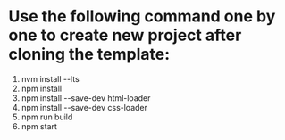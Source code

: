 # Use the following  command one by one to create new project after cloning the template:

1. nvm install --lts <br>
2. npm install <br>
3. npm install --save-dev html-loader <br>
4. npm install --save-dev css-loader <br>
5. npm run build <br>
6. npm start
